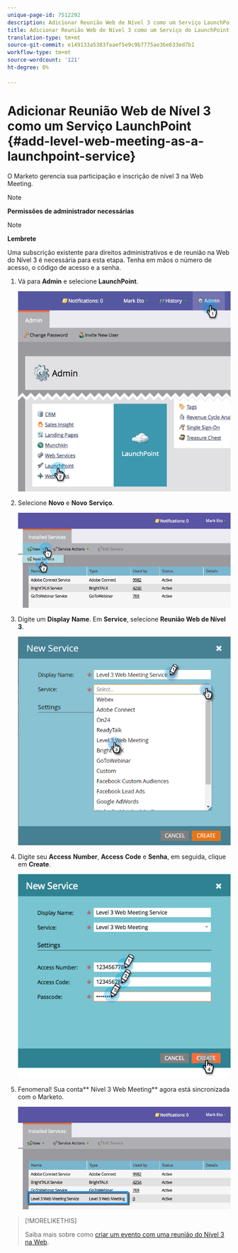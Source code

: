 ```yaml
---
unique-page-id: 7512292
description: Adicionar Reunião Web de Nível 3 como um Serviço LaunchPoint - Documentos do Marketing - Documentação do produto
title: Adicionar Reunião Web de Nível 3 como um Serviço do LaunchPoint
translation-type: tm+mt
source-git-commit: e149133a5383faaef5e9c9b7775ae36e633ed7b1
workflow-type: tm+mt
source-wordcount: '121'
ht-degree: 0%

---
```



# Adicionar Reunião Web de Nível 3 como um Serviço LaunchPoint {#add-level-web-meeting-as-a-launchpoint-service}

O Marketo gerencia sua participação e inscrição de nível 3 na Web Meeting.

>[!NOTE]
>
>**Permissões de administrador necessárias**

>[!NOTE]
>
>**Lembrete**
>
>Uma subscrição existente para direitos administrativos e de reunião na Web do Nível 3 é necessária para esta etapa. Tenha em mãos o número de acesso, o código de acesso e a senha.

1. Vá para **Admin** e selecione **LaunchPoint**.

   ![](assets/image2015-4-23-10-3a5-3a12.png)

1. Selecione **Novo** e **Novo** **Serviço**.

   ![](assets/level-3-web-meeting-new-service.png)

1. Digite um **Display** **Name**. Em **Service**, selecione **Reunião Web de Nível 3**.

   ![](assets/new-service-level-3.png)

1. Digite seu **Access** **Number**, **Access** **Code** e **Senha**, em seguida, clique em **Create**.

   ![](assets/image2015-4-23-10-3a10-3a26.png)

1. Fenomenal! Sua conta** Nível 3 Web Meeting** agora está sincronizada com o Marketo.

   ![](assets/level-3-web-meeting.png)

>[!MORELIKETHIS]
>
>Saiba mais sobre como [criar um evento com uma reunião do Nível 3 na Web](../../../product-docs/demand-generation/events/create-an-event/create-an-event-with-level-3-web-meeting.md).

